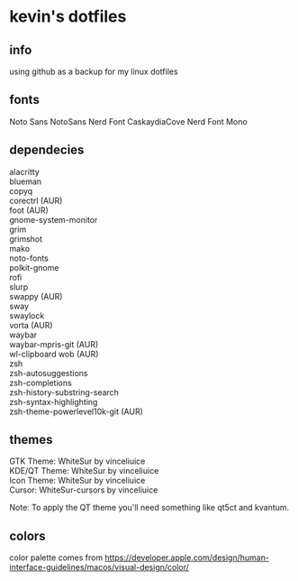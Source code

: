# kevin's dotfiles

## info

using github as a backup for my linux dotfiles

## fonts

Noto Sans
NotoSans Nerd Font
CaskaydiaCove Nerd Font Mono

## dependecies

alacritty  
blueman  
copyq  
corectrl (AUR)  
foot (AUR)  
gnome-system-monitor  
grim  
grimshot  
mako  
noto-fonts  
polkit-gnome  
rofi  
slurp  
swappy (AUR)  
sway  
swaylock  
vorta (AUR)  
waybar  
waybar-mpris-git (AUR)  
wl-clipboard
wob (AUR)  
zsh  
zsh-autosuggestions  
zsh-completions  
zsh-history-substring-search  
zsh-syntax-highlighting  
zsh-theme-powerlevel10k-git (AUR)  

## themes

GTK Theme: WhiteSur by vinceliuice  
KDE/QT Theme: WhiteSur by vinceliuice  
Icon Theme: WhiteSur by vinceliuice  
Cursor: WhiteSur-cursors by vinceliuice

Note: To apply the QT theme you'll need something like qt5ct and kvantum.

## colors

color palette comes from <https://developer.apple.com/design/human-interface-guidelines/macos/visual-design/color/>
